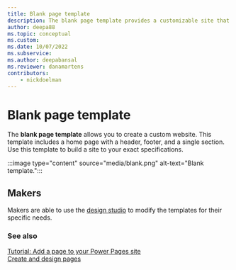 ```yaml
---
title: Blank page template
description: The blank page template provides a customizable site that you can start building from scratch.
author: deepa88 
ms.topic: conceptual
ms.custom: 
ms.date: 10/07/2022
ms.subservice:
ms.author: deepabansal 
ms.reviewer: danamartens
contributors:
    - nickdoelman
---
```


# Blank page template

The **blank page template** allows you to create a custom website. This template includes a home page with a header, footer, and a single section. Use this template to build a site to your exact specifications.

:::image type="content" source="media/blank.png" alt-text="Blank template.":::

## Makers

Makers are able to use the [design studio](../getting-started/use-design-studio.md) to modify the templates for their specific needs.

### See also

[Tutorial: Add a page to your Power Pages site](../getting-started/tutorial-add-webpage.md)  
[Create and design pages](../getting-started/first-page.md)
